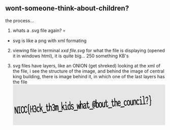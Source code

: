 ## wont-someone-think-about-children? ##
the process...
1. whats a .svg file again? 💀
- svg is like a png with xml formating

2. viewing file in terminal
*xxd file.svg* 
for what the file is displaying (opened it in windows html), it is quite big... 250 something KB's

3. svg files have layers, like an ONION (get shreked)
looking at the xml of the file, i see the structure of the image, and behind the image of central king building, there is image behind it, in which one of the last layers has the file
![alt text](think_abt_the_childrenp1.png)
